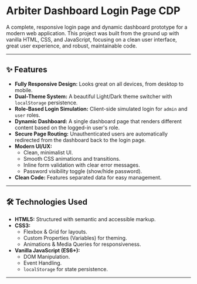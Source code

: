 # Arbiter Dashboard Login Page CDP

A complete, responsive login page and dynamic dashboard prototype for a modern web application. This project was built from the ground up with vanilla HTML, CSS, and JavaScript, focusing on a clean user interface, great user experience, and robust, maintainable code.

---

## ✨ Features

- **Fully Responsive Design:** Looks great on all devices, from desktop to mobile.
- **Dual-Theme System:** A beautiful Light/Dark theme switcher with `localStorage` persistence.
- **Role-Based Login Simulation:** Client-side simulated login for `admin` and `user` roles.
- **Dynamic Dashboard:** A single dashboard page that renders different content based on the logged-in user's role.
- **Secure Page Routing:** Unauthenticated users are automatically redirected from the dashboard back to the login page.
- **Modern UI/UX:**
    - Clean, minimalist UI.
    - Smooth CSS animations and transitions.
    - Inline form validation with clear error messages.
    - Password visibility toggle (show/hide password).
- **Clean Code:** Features separated data for easy management.

---

## 🛠️ Technologies Used

- **HTML5:** Structured with semantic and accessible markup.
- **CSS3:**
    - Flexbox & Grid for layouts.
    - Custom Properties (Variables) for theming.
    - Animations & Media Queries for responsiveness.
- **Vanilla JavaScript (ES6+):**
    - DOM Manipulation.
    - Event Handling.
    - `localStorage` for state persistence.

---